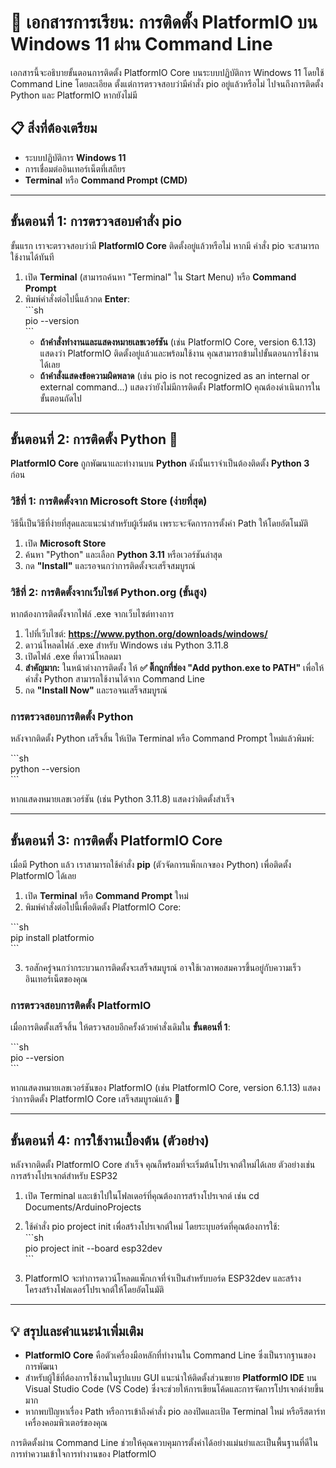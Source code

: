 # **📝 เอกสารการเรียน: การติดตั้ง PlatformIO บน Windows 11 ผ่าน Command Line**

เอกสารนี้จะอธิบายขั้นตอนการติดตั้ง PlatformIO Core บนระบบปฏิบัติการ Windows 11 โดยใช้ Command Line โดยละเอียด ตั้งแต่การตรวจสอบว่ามีคำสั่ง pio อยู่แล้วหรือไม่ ไปจนถึงการติดตั้ง Python และ PlatformIO หากยังไม่มี

## **📋 สิ่งที่ต้องเตรียม**

* ระบบปฏิบัติการ **Windows 11**  
* การเชื่อมต่ออินเทอร์เน็ตที่เสถียร  
* **Terminal** หรือ **Command Prompt (CMD)**

---

## **ขั้นตอนที่ 1: การตรวจสอบคำสั่ง pio**

ขั้นแรก เราจะตรวจสอบว่ามี **PlatformIO Core** ติดตั้งอยู่แล้วหรือไม่ หากมี คำสั่ง pio จะสามารถใช้งานได้ทันที

1. เปิด **Terminal** (สามารถค้นหา "Terminal" ใน Start Menu) หรือ **Command Prompt**  
2. พิมพ์คำสั่งต่อไปนี้แล้วกด **Enter**:  
   \`\`\`sh  
   pio \--version  
   \`\`\`  
   * **ถ้าคำสั่งทำงานและแสดงหมายเลขเวอร์ชัน** (เช่น PlatformIO Core, version 6.1.13) แสดงว่า PlatformIO ติดตั้งอยู่แล้วและพร้อมใช้งาน คุณสามารถข้ามไปขั้นตอนการใช้งานได้เลย  
   * **ถ้าคำสั่งแสดงข้อความผิดพลาด** (เช่น pio is not recognized as an internal or external command...) แสดงว่ายังไม่มีการติดตั้ง PlatformIO คุณต้องดำเนินการในขั้นตอนถัดไป

---

## **ขั้นตอนที่ 2: การติดตั้ง Python 🐍**

**PlatformIO Core** ถูกพัฒนาและทำงานบน **Python** ดังนั้นเราจำเป็นต้องติดตั้ง **Python 3** ก่อน

### **วิธีที่ 1: การติดตั้งจาก Microsoft Store (ง่ายที่สุด)**

วิธีนี้เป็นวิธีที่ง่ายที่สุดและแนะนำสำหรับผู้เริ่มต้น เพราะจะจัดการการตั้งค่า Path ให้โดยอัตโนมัติ

1. เปิด **Microsoft Store**  
2. ค้นหา "Python" และเลือก **Python 3.11** หรือเวอร์ชันล่าสุด  
3. กด **"Install"** และรอจนกว่าการติดตั้งจะเสร็จสมบูรณ์

### **วิธีที่ 2: การติดตั้งจากเว็บไซต์ Python.org (ขั้นสูง)**

หากต้องการติดตั้งจากไฟล์ .exe จากเว็บไซต์ทางการ

1. ไปที่เว็บไซต์: **https://www.python.org/downloads/windows/**  
2. ดาวน์โหลดไฟล์ .exe สำหรับ Windows เช่น Python 3.11.8  
3. เปิดไฟล์ .exe ที่ดาวน์โหลดมา  
4. **สำคัญมาก:** ในหน้าต่างการติดตั้ง ให้ **✅ ติ๊กถูกที่ช่อง "Add python.exe to PATH"** เพื่อให้คำสั่ง Python สามารถใช้งานได้จาก Command Line  
5. กด **"Install Now"** และรอจนเสร็จสมบูรณ์

### **การตรวจสอบการติดตั้ง Python**

หลังจากติดตั้ง Python เสร็จสิ้น ให้เปิด Terminal หรือ Command Prompt ใหม่แล้วพิมพ์:

\`\`\`sh  
python \--version  
\`\`\`

หากแสดงหมายเลขเวอร์ชัน (เช่น Python 3.11.8) แสดงว่าติดตั้งสำเร็จ

---

## **ขั้นตอนที่ 3: การติดตั้ง PlatformIO Core**

เมื่อมี Python แล้ว เราสามารถใช้คำสั่ง **pip** (ตัวจัดการแพ็กเกจของ Python) เพื่อติดตั้ง PlatformIO ได้เลย

1. เปิด **Terminal** หรือ **Command Prompt** ใหม่  
2. พิมพ์คำสั่งต่อไปนี้เพื่อติดตั้ง PlatformIO Core:

\`\`\`sh  
pip install platformio  
\`\`\`

3. รอสักครู่จนกว่ากระบวนการติดตั้งจะเสร็จสมบูรณ์ อาจใช้เวลาพอสมควรขึ้นอยู่กับความเร็วอินเทอร์เน็ตของคุณ

### **การตรวจสอบการติดตั้ง PlatformIO**

เมื่อการติดตั้งเสร็จสิ้น ให้ตรวจสอบอีกครั้งด้วยคำสั่งเดิมใน **ขั้นตอนที่ 1**:

\`\`\`sh  
pio \--version  
\`\`\`

หากแสดงหมายเลขเวอร์ชันของ PlatformIO (เช่น PlatformIO Core, version 6.1.13) แสดงว่าการติดตั้ง PlatformIO Core เสร็จสมบูรณ์แล้ว 🎉

---

## **ขั้นตอนที่ 4: การใช้งานเบื้องต้น (ตัวอย่าง)**

หลังจากติดตั้ง PlatformIO Core สำเร็จ คุณก็พร้อมที่จะเริ่มต้นโปรเจกต์ใหม่ได้เลย ตัวอย่างเช่น การสร้างโปรเจกต์สำหรับ ESP32

1. เปิด Terminal และเข้าไปในโฟลเดอร์ที่คุณต้องการสร้างโปรเจกต์ เช่น cd Documents/ArduinoProjects  
2. ใช้คำสั่ง pio project init เพื่อสร้างโปรเจกต์ใหม่ โดยระบุบอร์ดที่คุณต้องการใช้:  
   \`\`\`sh  
   pio project init \--board esp32dev  
   \`\`\`

3. PlatformIO จะทำการดาวน์โหลดแพ็กเกจที่จำเป็นสำหรับบอร์ด ESP32dev และสร้างโครงสร้างโฟลเดอร์โปรเจกต์ให้โดยอัตโนมัติ

---

## **💡 สรุปและคำแนะนำเพิ่มเติม**

* **PlatformIO Core** คือตัวเครื่องมือหลักที่ทำงานใน Command Line ซึ่งเป็นรากฐานของการพัฒนา  
* สำหรับผู้ใช้ที่ต้องการใช้งานในรูปแบบ GUI แนะนำให้ติดตั้งส่วนขยาย **PlatformIO IDE** บน Visual Studio Code (VS Code) ซึ่งจะช่วยให้การเขียนโค้ดและการจัดการโปรเจกต์ง่ายขึ้นมาก  
* หากพบปัญหาเรื่อง Path หรือการเข้าถึงคำสั่ง pio ลองปิดและเปิด Terminal ใหม่ หรือรีสตาร์ทเครื่องคอมพิวเตอร์ของคุณ

การติดตั้งผ่าน Command Line ช่วยให้คุณควบคุมการตั้งค่าได้อย่างแม่นยำและเป็นพื้นฐานที่ดีในการทำความเข้าใจการทำงานของ PlatformIO